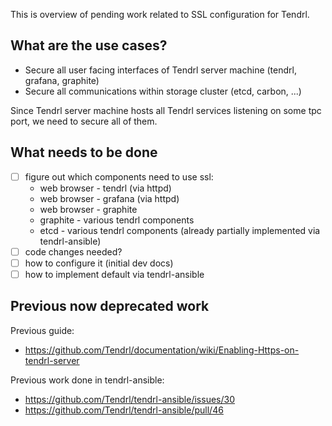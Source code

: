 This is overview of pending work related to SSL configuration for Tendrl.

## What are the use cases?

* Secure all user facing interfaces of Tendrl server machine (tendrl, grafana, graphite)
* Secure all communications within storage cluster (etcd, carbon, ...)

Since Tendrl server machine hosts all Tendrl services listening on some tpc port, we need to secure all of them.

## What needs to be done

* [ ] figure out which components need to use ssl:
   - web browser - tendrl (via httpd)
   - web browser - grafana (via httpd)
   - web browser - graphite
   - graphite - various tendrl components
   - etcd - various tendrl components (already partially implemented via tendrl-ansible)
* [ ] code changes needed?
* [ ] how to configure it (initial dev docs)
* [ ] how to implement default via tendrl-ansible

## Previous now deprecated work

Previous guide:

* https://github.com/Tendrl/documentation/wiki/Enabling-Https-on-tendrl-server

Previous work done in tendrl-ansible:

* https://github.com/Tendrl/tendrl-ansible/issues/30
* https://github.com/Tendrl/tendrl-ansible/pull/46

